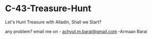# C-43-Treasure-Hunt
Let's Hunt Treasure with Alladin, Shall we Start?
                                   
  any problem? 
        email me on - achyut.m.barai@gmail.com
                                         -Armaan Barai
